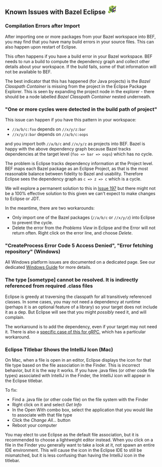 ## Known Issues with Bazel Eclipse ![BEF Logo](../logos/bef_developers_small.png)

### Compilation Errors after Import

After importing one or more packages from your Bazel workspace into BEF, you may
  find that you have many build errors in your source files.
This can also happen upon restart of Eclipse.

This often happens if you have a build error in your Bazel workspace.
BEF needs to run a build to compute the dependency graph and collect other details
  about your workspace.
If the build fails, some of that information will not be available to BEF.

The best indicator that this has happened (for Java projects) is the _Bazel Classpath Container_
  is missing from the project in the Eclipse Package Explorer.
This is seen by expanding the project node in the explorer - there should be a node
  labelled _Bazel Classpath Container_ nested underneath.

### "One or more cycles were detected in the build path of project"

This issue can happen if you have this pattern in your workspace:

- ```//a/b/c:foo``` depends on ```//x/y/z:bar```
- ```//x/y/z:bar``` depends on ```//a/b/c:oops```

and you import both ```//a/b/c``` and ```//x/y/z``` as projects into BEF.
Bazel is happy with the above dependency graph because Bazel tracks dependencies
  at the target level (```foo => bar => oops```) which has no cycle.

The problem is Eclipse tracks dependency information at the Project level.
BEF maps each Bazel package as an Eclipse Project, as that is the most reasonable balance
  between fidelity to Bazel and usability.
Therefore Eclipse sees the dependency graph as ```c => z => c``` which is a cycle.

We will explore a permanent solution to this in [Issue 197](https://github.com/salesforce/bazel-eclipse/issues/197)
  but there might not be a 100% effective solution to this given we can't expect to make
  changes to Eclipse or JDT.

In the meantime, there are two workarounds:
- Only import one of the Bazel packages (```//a/b/c``` or ```//x/y/z```) into Eclipse to prevent the cycle.
- Delete the error from the _Problems View_ in Eclipse and the Error will not return often. Right click on the error line, and choose _Delete_.


### "CreateProcess Error Code 5 Access Denied", "Error fetching repository" (Windows)

All Windows platform issues are documented on a dedicated page.
See our dedicated [Windows Guide](windows.md) for more details.

### The type [sometype] cannot be resolved. It is indirectly referenced from required .class files

Eclipse is greedy at traversing the classpath for all transitively referenced classes.
In some cases, you may not need a dependency at runtime (perhaps it is an optional feature of a library)
   so your target does not include it as a dep.
But Eclipse will see that you might *possibly* need it, and will complain.

The workaround is to add the dependency, even if your target may not need it.
There is also a [specific case of this for gRPC](https://github.com/salesforce/bazel-eclipse/issues/325),
   which has a particular workaround.

### Eclipse Titlebar Shows the IntelliJ Icon (Mac)

On Mac, when a file is open in an editor, Eclipse displays the icon for that
  file type based on the file association in the Finder.
This is incorrect behavior, but it is the way it works.
If you have .java files (or other code file types) associated with IntelliJ
  in the Finder, the IntelliJ icon will appear in the Eclipse titlebar.

To fix:
- Find a .java file (or other code file) on the file system with the Finder
- Right click on it and select *Get Info*
- In the Open With combo box, select the application that you would like to associate
  with that file type
- Click the *Change All...* button
- Reboot your computer

You may elect to use Eclipse as the default file association, but it is recommended
  to choose a lightweight editor instead.
When you click on a file in the Finder you generally want to take a look at it, not
  spawn an entire IDE environment.
This will cause the icon in the Eclipse IDE to still be mismatched, but it is less
  confusing than having the IntelliJ icon in the titlebar.
